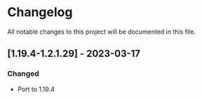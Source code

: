 # Changelog
All notable changes to this project will be documented in this file.

## [1.19.4-1.2.1.29] - 2023-03-17
### Changed
 - Port to 1.19.4